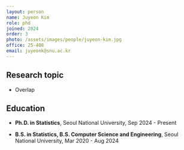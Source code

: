 ```yaml
---
layout: person
name: Juyeon Kim
role: phd
joined: 2024
order: 3
photo: /assets/images/people/juyeon-kim.jpg
office: 25-408
email: juyeonk@snu.ac.kr
---
```


## Research topic

* Overlap



## Education

* **Ph.D. in Statistics**, Seoul National University, Sep 2024 - Present

* **B.S. in Statistics, B.S. Computer Science and Engineering**, Seoul National University, Mar 2020 - Aug 2024


